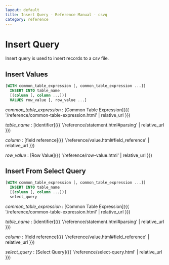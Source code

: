 ```yaml
---
layout: default
title: Insert Query - Reference Manual - csvq
category: reference
---
```


# Insert Query

Insert query is used to insert records to a csv file.

## Insert Values

```sql
[WITH common_table_expression [, common_table_expression ...]]
  INSERT INTO table_name
  [(column [, column ...])]
  VALUES row_value [, row_value ...]
```

_common_table_expression_
: [Common Table Expression]({{ '/reference/common-table-expression.html' | relative_url }})

_table_name_
: [identifier]({{ '/reference/statement.html#parsing' | relative_url }})

_column_
: [field reference]({{ '/reference/value.html#field_reference' | relative_url }})

_row_value_
: [Row Value]({{ '/reference/row-value.html' | relative_url }})

## Insert From Select Query

```sql
[WITH common_table_expression [, common_table_expression ...]]
  INSERT INTO table_name
  [(column [, column ...])]
  select_query
```

_common_table_expression_
: [Common Table Expression]({{ '/reference/common-table-expression.html' | relative_url }})

_table_name_
: [identifier]({{ '/reference/statement.html#parsing' | relative_url }})

_column_
: [field reference]({{ '/reference/value.html#field_reference' | relative_url }})

_select_query_
: [Select Query]({{ '/reference/select-query.html' | relative_url }})
